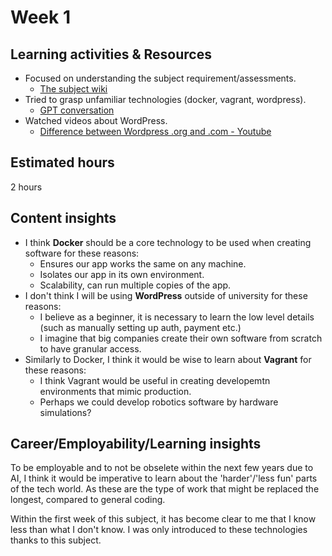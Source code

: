 # Week 1

## Learning activities & Resources
- Focused on understanding the subject requirement/assessments.
    - [The subject wiki](https://github.com/CP3402/subject/wiki)
- Tried to grasp unfamiliar technologies (docker, vagrant, wordpress).
    - [GPT conversation](https://chatgpt.com/share/67959f2b-0f74-8012-93f1-18f66bcdde6d)
- Watched videos about WordPress.
    - [Difference between Wordpress .org and .com - Youtube](https://www.youtube.com/watch?v=kD_Db3TCno0&t=290s)

## Estimated hours
2 hours

## Content insights
- I think **Docker** should be a core technology to be used when creating software for these reasons:
    - Ensures our app works the same on any machine.
    - Isolates our app in its own environment.
    - Scalability, can run multiple copies of the app. 
- I don't think I will be using **WordPress** outside of university for these reasons:
    - I believe as a beginner, it is necessary to learn the low level details (such as manually setting up auth, payment etc.)
    - I imagine that big companies create their own software from scratch to have granular access. 
- Similarly to Docker, I think it would be wise to learn about **Vagrant** for these reasons:
    - I think Vagrant would be useful in creating developemtn environments that mimic production.
    - Perhaps we could develop robotics software by hardware simulations?

## Career/Employability/Learning insights
To be employable and to not be obselete within the next few years due to AI, I think it would be imperative to learn about the 'harder'/'less fun' parts of the tech world. As these are the type of work that might be replaced the longest, compared to general coding.

Within the first week of this subject, it has become clear to me that I know less than what I don't know. I was only introduced to these technologies thanks to this subject.
